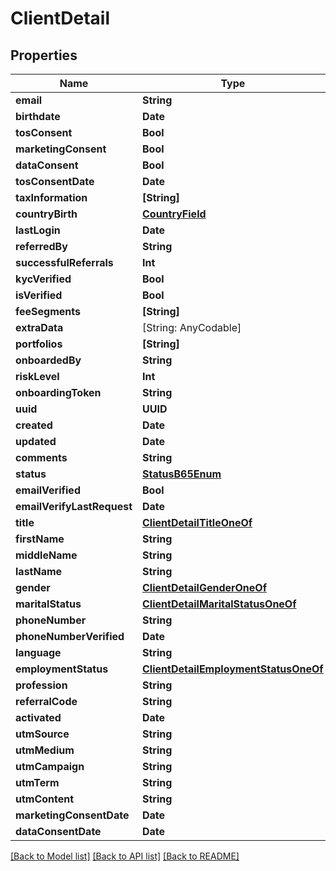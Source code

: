 # ClientDetail

## Properties
Name | Type | Description | Notes
------------ | ------------- | ------------- | -------------
**email** | **String** |  | 
**birthdate** | **Date** |  | [optional] 
**tosConsent** | **Bool** |  | 
**marketingConsent** | **Bool** |  | 
**dataConsent** | **Bool** |  | 
**tosConsentDate** | **Date** |  | 
**taxInformation** | **[String]** |  | [readonly] 
**countryBirth** | [**CountryField**](CountryField.md) |  | 
**lastLogin** | **Date** |  | [readonly] 
**referredBy** | **String** |  | 
**successfulReferrals** | **Int** |  | [readonly] 
**kycVerified** | **Bool** |  | [readonly] 
**isVerified** | **Bool** |  | [readonly] 
**feeSegments** | **[String]** |  | [readonly] 
**extraData** | [String: AnyCodable] |  | 
**portfolios** | **[String]** |  | [readonly] 
**onboardedBy** | **String** |  | [optional] 
**riskLevel** | **Int** |  | [readonly] 
**onboardingToken** | **String** |  | [readonly] 
**uuid** | **UUID** |  | [readonly] 
**created** | **Date** |  | [readonly] 
**updated** | **Date** |  | [readonly] 
**comments** | **String** |  | [optional] 
**status** | [**StatusB65Enum**](StatusB65Enum.md) |  | [readonly] 
**emailVerified** | **Bool** |  | [optional] 
**emailVerifyLastRequest** | **Date** |  | [optional] 
**title** | [**ClientDetailTitleOneOf**](ClientDetailTitleOneOf.md) |  | [optional] 
**firstName** | **String** |  | [optional] 
**middleName** | **String** |  | [optional] 
**lastName** | **String** |  | [optional] 
**gender** | [**ClientDetailGenderOneOf**](ClientDetailGenderOneOf.md) |  | [optional] 
**maritalStatus** | [**ClientDetailMaritalStatusOneOf**](ClientDetailMaritalStatusOneOf.md) |  | [optional] 
**phoneNumber** | **String** |  | [optional] 
**phoneNumberVerified** | **Date** |  | [optional] 
**language** | **String** |  | 
**employmentStatus** | [**ClientDetailEmploymentStatusOneOf**](ClientDetailEmploymentStatusOneOf.md) |  | [optional] 
**profession** | **String** |  | [optional] 
**referralCode** | **String** |  | [optional] 
**activated** | **Date** |  | [optional] 
**utmSource** | **String** |  | [optional] 
**utmMedium** | **String** |  | [optional] 
**utmCampaign** | **String** |  | [optional] 
**utmTerm** | **String** |  | [optional] 
**utmContent** | **String** |  | [optional] 
**marketingConsentDate** | **Date** |  | [readonly] 
**dataConsentDate** | **Date** |  | [readonly] 

[[Back to Model list]](../README.md#documentation-for-models) [[Back to API list]](../README.md#documentation-for-api-endpoints) [[Back to README]](../README.md)


